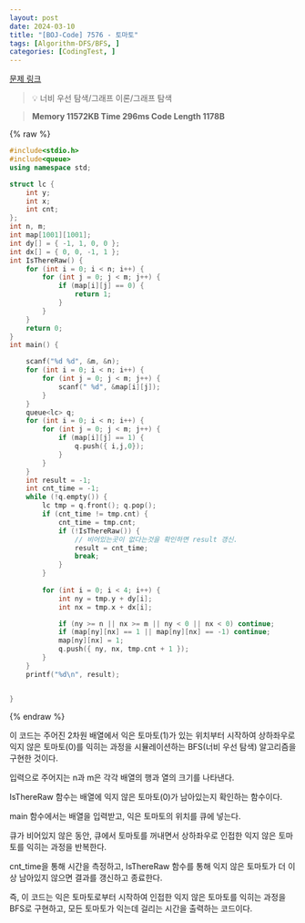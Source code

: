 ```yaml
---
layout: post
date: 2024-03-10
title: "[BOJ-Code] 7576 - 토마토"
tags: [Algorithm-DFS/BFS, ]
categories: [CodingTest, ]
---
```


[문제 링크](https://www.acmicpc.net/problem/7576)


> 💡 너비 우선 탐색/그래프 이론/그래프 탐색


> **Memory   11572KB                                  Time   296ms                               Code Length   1178B**



{% raw %}
```c++
#include<stdio.h>
#include<queue>
using namespace std;

struct lc {
	int y;
	int x;
	int cnt;
};
int n, m;
int map[1001][1001];
int dy[] = { -1, 1, 0, 0 };
int dx[] = { 0, 0, -1, 1 };
int IsThereRaw() {
	for (int i = 0; i < n; i++) {
		for (int j = 0; j < m; j++) {
			if (map[i][j] == 0) {
				return 1;
			}
		}
	}
	return 0;
}
int main() {

	scanf("%d %d", &m, &n);
	for (int i = 0; i < n; i++) {
		for (int j = 0; j < m; j++) {
			scanf(" %d", &map[i][j]);
		}
	}
	queue<lc> q;
	for (int i = 0; i < n; i++) {
		for (int j = 0; j < m; j++) {
			if (map[i][j] == 1) {
				q.push({ i,j,0});
			}
		}
	}
	int result = -1;
	int cnt_time = -1;
	while (!q.empty()) {
		lc tmp = q.front(); q.pop();
		if (cnt_time != tmp.cnt) {
			cnt_time = tmp.cnt;
			if (!IsThereRaw()) {
				// 비어있는곳이 없다는것을 확인하면 result 갱신.
				result = cnt_time;
				break;
			}
		}
		
		for (int i = 0; i < 4; i++) {
			int ny = tmp.y + dy[i];
			int nx = tmp.x + dx[i];

			if (ny >= n || nx >= m || ny < 0 || nx < 0) continue;
			if (map[ny][nx] == 1 || map[ny][nx] == -1) continue;
			map[ny][nx] = 1;
			q.push({ ny, nx, tmp.cnt + 1 });
		}
	}
	printf("%d\n", result);


}
```
{% endraw %}



이 코드는 주어진 2차원 배열에서 익은 토마토(1)가 있는 위치부터 시작하여 상하좌우로 익지 않은 토마토(0)를 익히는 과정을 시뮬레이션하는 BFS(너비 우선 탐색) 알고리즘을 구현한 것이다.

입력으로 주어지는 n과 m은 각각 배열의 행과 열의 크기를 나타낸다.

IsThereRaw 함수는 배열에 익지 않은 토마토(0)가 남아있는지 확인하는 함수이다.

main 함수에서는 배열을 입력받고, 익은 토마토의 위치를 큐에 넣는다.

큐가 비어있지 않은 동안, 큐에서 토마토를 꺼내면서 상하좌우로 인접한 익지 않은 토마토를 익히는 과정을 반복한다.

cnt_time을 통해 시간을 측정하고, IsThereRaw 함수를 통해 익지 않은 토마토가 더 이상 남아있지 않으면 결과를 갱신하고 종료한다.

즉, 이 코드는 익은 토마토로부터 시작하여 인접한 익지 않은 토마토를 익히는 과정을 BFS로 구현하고, 모든 토마토가 익는데 걸리는 시간을 출력하는 코드이다.

